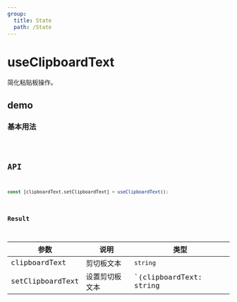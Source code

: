 ```yaml
---
group:
  title: State
  path: /State
---
```


# useClipboardText

简化粘贴板操作。

## demo

### 基本用法

<code src="./Demo/index.tsx"/>

## API

```javascript
const [clipboardText,setClipboardText] = useClipboardText();
```



### Result

| 参数             | 说明           | 类型                                                        |
| ---------------- | -------------- | ----------------------------------------------------------- |
| clipboardText    | 剪切板文本     | `string`                                                    |
| setClipboardText | 设置剪切板文本 | `(clipboardText: string|(prevText:string)=>string) => void` |


